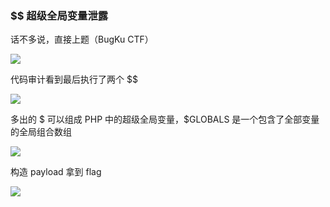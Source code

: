 ### $$ 超级全局变量泄露

话不多说，直接上题（BugKu CTF）

![](https://pic1.imgdb.cn/item/67b0761cd0e0a243d4ffa276.jpg)

代码审计看到最后执行了两个 $$

![](https://pic1.imgdb.cn/item/67b07637d0e0a243d4ffa279.jpg)

多出的 $ 可以组成 PHP 中的超级全局变量，$GLOBALS 是一个包含了全部变量的全局组合数组

![](https://pic1.imgdb.cn/item/67b0767cd0e0a243d4ffa282.png)

构造 payload 拿到 flag

![](https://pic1.imgdb.cn/item/67b0766ad0e0a243d4ffa27f.jpg)